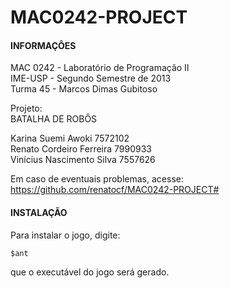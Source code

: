 MAC0242-PROJECT
===============

#### INFORMAÇÔES ####

MAC 0242  -  Laboratório  de  Programação II  
IME-USP   -  Segundo   Semestre    de   2013   
Turma 45  -  Marcos Dimas Gubitoso           
                                           
Projeto:                                  
BATALHA DE ROBÔS                           
                                           
Karina Suemi Awoki                   7572102    
Renato Cordeiro Ferreira             7990933    
Vinícius Nascimento Silva            7557626 
                                           
Em  caso  de  eventuais  problemas,  acesse:       
https://github.com/renatocf/MAC0242-PROJECT#


#### INSTALAÇÃO ####

Para instalar o jogo, digite:
    
    $ant

que  o   executável  do  jogo  será  gerado.
